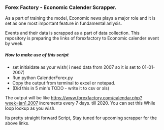 ### Forex Factory - Economic Calender Scrapper.
As a part of training the model, Economic news plays a major role and it is set as one most important feature in fundamental anlysis.

Events and their data is scrapped as a part of data collection. This repository is preparing the links of forexfactory to Economic calender event by week.

##### How to make use of this script

- set initialdate as your wish( i need data from 2007 so it is set to 01-01-2007)
- Run python CalenderForex.py
- Copy the output from terminal to excel or notepad.
- (Did this in 5 min's TODO - write it to csv or xls)

The output will be like https://www.forexfactory.com/calendar.php?week=jan1.2007
increments every 7 days. till 2020. You can set this While loop lookup as you wish.

Its pretty straight forward Script, Stay tuned for upcoming scrapper for the above links.
